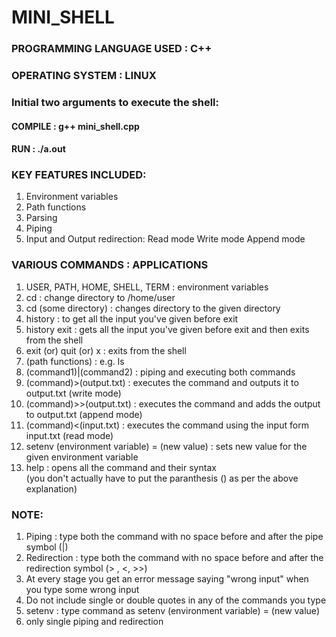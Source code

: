 # MINI_SHELL
### PROGRAMMING LANGUAGE USED : C++
### OPERATING SYSTEM : LINUX

### Initial two arguments to execute the shell:
#### COMPILE : g++ mini_shell.cpp
#### RUN : ./a.out
### KEY FEATURES INCLUDED:
1. Environment variables
2. Path functions
3. Parsing
4. Piping
5. Input and Output redirection:
Read mode
Write mode
Append mode
### VARIOUS COMMANDS : APPLICATIONS
1. USER, PATH, HOME, SHELL, TERM : environment variables
2. cd : change directory to /home/user
3. cd (some directory) : changes directory to the given directory
4. history : to get all the input you've given before exit
5. history exit : gets all the input you've given before exit and then exits from the shell
6. exit (or) quit (or) x : exits from the shell
7. (path functions) : e.g. ls
8. (command1)|(command2) : piping and executing both commands
9. (command)>(output.txt) : executes the command and outputs it to output.txt (write mode)
10. (command)>>(output.txt) : executes the command and adds the output to output.txt (append mode)
11. (command)<(input.txt) : executes the command using the input form input.txt (read mode)
12. setenv (environment variable) = (new value) : sets new value for the given environment variable
13. help : opens all the command and their syntax  
(you don't actually have to put the paranthesis () as per the above explanation)
### NOTE:
1. Piping : type both the command with no space before and after the pipe symbol (|)
2. Redirection : type both the command with no space before and after the redirection symbol (> , <, >>)
3. At every stage you get an error message saying "wrong input" when you type some wrong input
4. Do not include single or double quotes in any of the commands you type
5. setenv : type command as setenv (environment variable) = (new value)
6. only single piping and redirection
